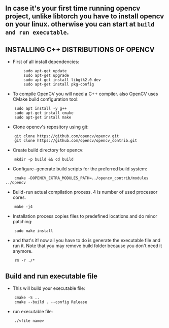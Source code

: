 ## In case it's your first time running opencv project, unlike libtorch you have to install opencv on your linux. otherwise you can start at `build and run executable`.

## INSTALLING C++ DISTRIBUTIONS OF OPENCV
- First of all install dependencies:
```shell 
        sudo apt-get update
        sudo apt-get upgrade
        sudo apt-get install libgtk2.0-dev 
        sudo apt-get install pkg-config
```

- To compile OpenCV you will need a C++ compiler. also OpenCV uses CMake build configuration tool:
```shell
    sudo apt install -y g++
    sudo apt-get install cmake
    sudo apt-get install make
```

- Clone opencv's repository using git:
```shell
    git clone https://github.com/opencv/opencv.git
    git clone https://github.com/opencv/opencv_contrib.git
```

- Create build directory for opencv:
```shell
    mkdir -p build && cd build
```

- Configure - generate build scripts for the preferred build system:
```shell
    cmake -DOPENCV_EXTRA_MODULES_PATH=../opencv_contrib/modules ../opencv
```

- Build - run actual compilation process. 4 is number of used processor cores.
```shell
    make -j4
```

- Installation process copies files to predefined locations and do minor patching:
```shell
    sudo make install
```

- and that's it! now all you have to do is generate the executable file and run it.
Note that you may remove build folder because you don't need it anymore.
```shell
    rm -r ./*
```
## Build and run executable file
- This will build your executable file:
```shell
    cmake -S ..
    cmake --build . --config Release
```

- run executable file:
```shell
    ./<file name>
```